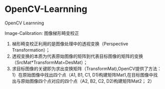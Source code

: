 # OpenCV-Learnning
OpenCV Learnning

Image-Calibration: 图像梯形畸变校正
1. 梯形畸变校正利用的是图像处理中的透视变换（Perspective Transformation）；
2. 透视变换的本质为代表原始图像的矩阵到代表目标图像的矩阵的变换（SrcMat*TransformMat=DesMat）；
3. 求目标图像的关键即为求出变换矩阵（TransformMat),OpenCV提供了方法：
1）在原始图像中找出四个点（A1, B1, C1, D1)构建矩阵Mat1,在目标图像中找出与原始图像四个点对应的四个点（A2, B2, C2, D2)构建矩阵Mat2；
2）
